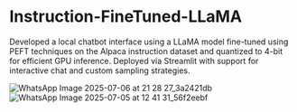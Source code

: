# Instruction-FineTuned-LLaMA

Developed a local chatbot interface using a LLaMA model fine-tuned using PEFT techniques on the Alpaca instruction dataset and quantized to 4-bit for efficient GPU inference. Deployed via Streamlit with support for interactive chat and custom sampling strategies.

![WhatsApp Image 2025-07-06 at 21 28 27_3a2421db](https://github.com/user-attachments/assets/6d81a121-c50d-4447-a75c-057c2d144ec5)
![WhatsApp Image 2025-07-05 at 12 41 31_56f2eebf](https://github.com/user-attachments/assets/6674bd07-630a-49e8-975e-cc30c14d5b36)
